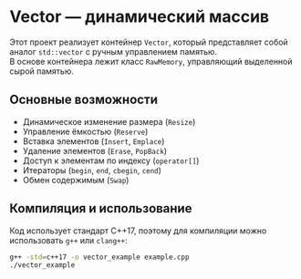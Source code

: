 # Vector — динамический массив

Этот проект реализует контейнер `Vector`, который представляет собой аналог `std::vector` с ручным управлением памятью.  
В основе контейнера лежит класс `RawMemory`, управляющий выделенной сырой памятью.

## Основные возможности

- Динамическое изменение размера (`Resize`)
- Управление ёмкостью (`Reserve`)
- Вставка элементов (`Insert`, `Emplace`)
- Удаление элементов (`Erase`, `PopBack`)
- Доступ к элементам по индексу (`operator[]`)
- Итераторы (`begin`, `end`, `cbegin`, `cend`)
- Обмен содержимым (`Swap`)

## Компиляция и использование

Код использует стандарт C++17, поэтому для компиляции можно использовать `g++` или `clang++`:

```sh
g++ -std=c++17 -o vector_example example.cpp
./vector_example
